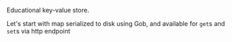 Educational key-value store.

Let's start with map serialized to disk using Gob, 
and available for `get`s and `set`s via http endpoint